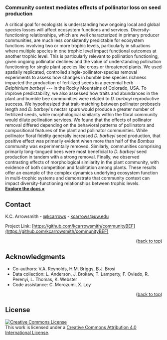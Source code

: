 <h3 align="left">Community context mediates effects of pollinator loss on seed production</h3>

  <p align="left">
A critical goal for ecologists is understanding how ongoing local and global species losses will affect ecosystem functions and services. Diversity-functioning relationships, which are well characterized in primary producer communities, are much less consistently predictable for ecosystem functions involving two or more trophic levels, particularly in situations where multiple species in one trophic level impact functional outcomes at another trophic level. This is particularly relevant to pollination functioning, given ongoing pollinator declines and the value of understanding pollination functioning for single plant species like crops or threatened plants. We used spatially replicated, controlled single-pollinator-species removal experiments to assess how changes in bumble bee species richness impacted the production of fertilized seeds in a perennial herb --- <em>Delphinium barbeyi</em> --- in the Rocky Mountains of Colorado, USA. To improve predictability, we also assessed how traits and abundances in the plant and bumble bee communities were related to <em>D. barbeyi</em> reproductive success. We hypothesized that trait-matching between pollinator proboscis length and <em>D. barbeyi</em>'s nectar spurs would produce a greater number of fertilized seeds, while morphological similarity within the floral community would dilute pollination services. We found that the effects of pollinator removal differed depending on the behavioral patterns of pollinators and compositional features of the plant and pollinator communities. While pollinator floral fidelity generally increased <em>D. barbeyi</em> seed production, that positive effect was primarily evident when more than half of the <em>Bombus</em> community was experimentally removed. Similarly, communities comprising primarily long-tongued bees were most beneficial to <em>D. barbeyi</em> seed production in tandem with a strong removal. Finally, we observed contrasting effects of morphological similarity in the plant community, with evidence of both competition and facilitation among plants. These results offer an example of the complex dynamics underlying ecosystem function in multi-trophic systems and demonstrate that community context can impact diversity-functioning relationships between trophic levels. 
    <br />
    <a href="https://github.com/kcarrowsmith/communityBEF"><strong>Explore the docs »</strong></a>
  </p>
</div>




## Contact

K.C. Arrowsmith - [@kcarrows](https://twitter.com/kcarrows) - kcarrows@uw.edu

Project Link: [https://github.com/kcarrowsmith/communityBEF](https://github.com/kcarrowsmith/communityBEF)

<p align="right">(<a href="#top">back to top</a>)</p>




## Acknowledgments

* Co-authors: V.A. Reynolds, H.M. Briggs, B.J. Brosi
* Data collection: L. Anderson, J. Brokaw, T. Lamperty, F. Oviedo, R. Perenyi, L. Thomas, K. Webster
* Code assistance: C. Morozumi, X. Loy

<p align="right">(<a href="#top">back to top</a>)</p>




## License

<a rel="license" href="http://creativecommons.org/licenses/by/4.0/"><img alt="Creative Commons License" style="border-width:0" src="https://i.creativecommons.org/l/by/4.0/88x31.png" /></a><br />This work is licensed under a <a rel="license" href="http://creativecommons.org/licenses/by/4.0/">Creative Commons Attribution 4.0 International License</a>.
